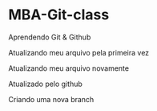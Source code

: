 # MBA-Git-class
Aprendendo Git &amp; Github

Atualizando meu arquivo pela primeira vez

Atualizando meu arquivo novamente

Atualizado pelo github

Criando uma nova branch
